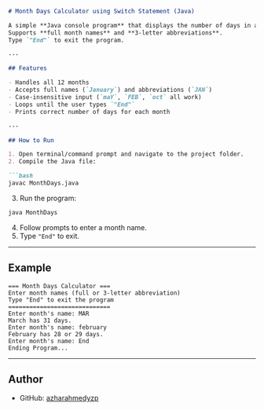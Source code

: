 ````markdown
# Month Days Calculator using Switch Statement (Java)

A simple **Java console program** that displays the number of days in a month.  
Supports **full month names** and **3-letter abbreviations**.  
Type `"End"` to exit the program.

---

## Features

- Handles all 12 months  
- Accepts full names (`January`) and abbreviations (`JAN`)  
- Case-insensitive input (`maY`, `FEB`, `oct` all work)  
- Loops until the user types `"End"`  
- Prints correct number of days for each month  

---

## How to Run

1. Open terminal/command prompt and navigate to the project folder.  
2. Compile the Java file:

```bash
javac MonthDays.java
````

3. Run the program:

```bash
java MonthDays
```

4. Follow prompts to enter a month name.
5. Type `"End"` to exit.

---

## Example

```
=== Month Days Calculator ===
Enter month names (full or 3-letter abbreviation)
Type "End" to exit the program
=============================
Enter month's name: MAR
March has 31 days.
Enter month's name: february
February has 28 or 29 days.
Enter month's name: End
Ending Program...
```

---

## Author

* GitHub: [azharahmedyzp](https://github.com/azharahmedyzp)

```
